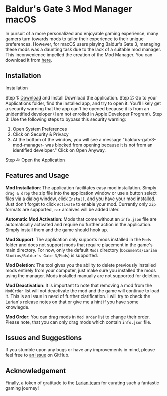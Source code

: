 # Baldur's Gate 3 Mod Manager macOS

In pursuit of a more personalized and enjoyable gaming experience, many gamers turn towards mods to tailor their experience to their unique preferences. However, for macOS users playing Baldur's Gate 3, managing these mods was a daunting task due to the lack of a suitable mod manager. This inconvenience impelled the creation of the Mod Manager. You can download it from [here](https://github.com/mkinfrared/baldurs-gate3-mod-manager/releases).

## Installation

Installation

Step 1: [Download](https://github.com/mkinfrared/baldurs-gate3-mod-manager/releases/latest) and Install Download the application.
Step 2: Go to your Applications folder, find the installed app, and try to open it. You'll likely get a security warning that the app can't be opened because it is from an unidentified developer (I am not enrolled in Apple Developer Program).
Step 3: Use the following steps to bypass this security warning:

1. Open System Preferences
2. Click on Security & Privacy
3. At the bottom of the window, you will see a message "baldurs-gate3-mod-manager- was blocked from opening because it is not from an identified developer." Click on Open Anyway.

Step 4: Open the Application

## Features and Usage

**Mod Installation**: The application facilitates easy mod installation. Simply `drag & drop` the zip file into the application window or use a button select files via a dialog window, click `Install`, and you have your mod installed. Just don't forget to click `Activate` to enable your mod. Currently only `zip` formats are supported, `rar` archives will be added later.

**Automatic Mod Activation**: Mods that come without an `info.json` file are automatically activated and require no further action in the application. Simply install them and the game should hook up.

**Mod Support**: The application only supports mods installed in the `Mods` folder and does not support mods that require placement in the game's main directory. For now, only the default `Mods` directory (`Documents/Larian Studios/Baldur's Gate 3/Mods`) is supported.

**Mod Deletion**: The tool gives you the ability to delete previously installed mods entirely from your computer, just make sure you installed the mods using the manager. Mods installed manually are not supported for deletion.

**Mod Deactivation**: It is important to note that removing a mod from the `ModOrder` list will not deactivate the mod and the game will continue to load it. This is an issue in need of further clarification. I will try to check the Larian's release notes on that or give me a hint if you have some knowlegde.

**Mod Order**: You can drag mods in `Mod Order` list to change their order. Please note, that you can only drag mods which contain `info.json` file.

## Issues and Suggestions

If you stumble upon any bugs or have any improvements in mind, please feel free to [an issue](https://github.com/mkinfrared/baldurs-gate3-mod-manager/issues/new/choose) on GitHub.

## Acknowledgement

Finally, a token of gratitude to the [Larian team](https://larian.com/) for curating such a fantastic gaming journey!
